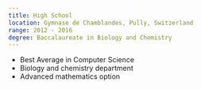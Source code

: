 ```yaml
---
title: High School
location: Gymnase de Chamblandes, Pully, Switzerland
range: 2012 - 2016
degree: Baccalaureate in Biology and Chemistry
---
```

- Best Average in Computer Science
- Biology and chemistry department
- Advanced mathematics option
